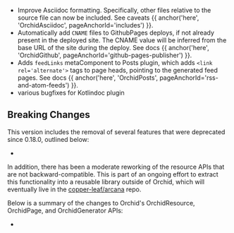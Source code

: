 ---
---

- Improve Asciidoc formatting. Specifically, other files relative to the source file can now be included. See caveats
    {{ anchor('here', 'OrchidAsciidoc', pageAnchorId='includes') }}.
- Automatically add `CNAME` files to GithubPages deploys, if not already present in the deployed site. The CNAME value
    will be inferred from the base URL of the site during the deploy. See docs
    {{ anchor('here', 'OrchidGithub', pageAnchorId='github-pages-publisher') }}.
- Adds `feedLinks` metaComponent to Posts plugin, which adds `<link rel='alternate'>` tags to page heads, pointing to
    the generated feed pages. See docs
    {{ anchor('here', 'OrchidPosts', pageAnchorId='rss-and-atom-feeds') }}.
- various bugfixes for Kotlindoc plugin

## Breaking Changes

This version includes the removal of several features that were deprecated since 0.18.0, outlined below:

-

In addition, there has been a moderate reworking of the resource APIs that are not backward-compatible. This is part of
an ongoing effort to extract this functionality into a reusable library outside of Orchid, which will eventually live
in the [copper-leaf/arcana](https://github.com/copper-leaf/arcana) repo.

Below is a summary of the changes to Orchid's OrchidResource, OrchidPage, and OrchidGenerator APIs:

- 
